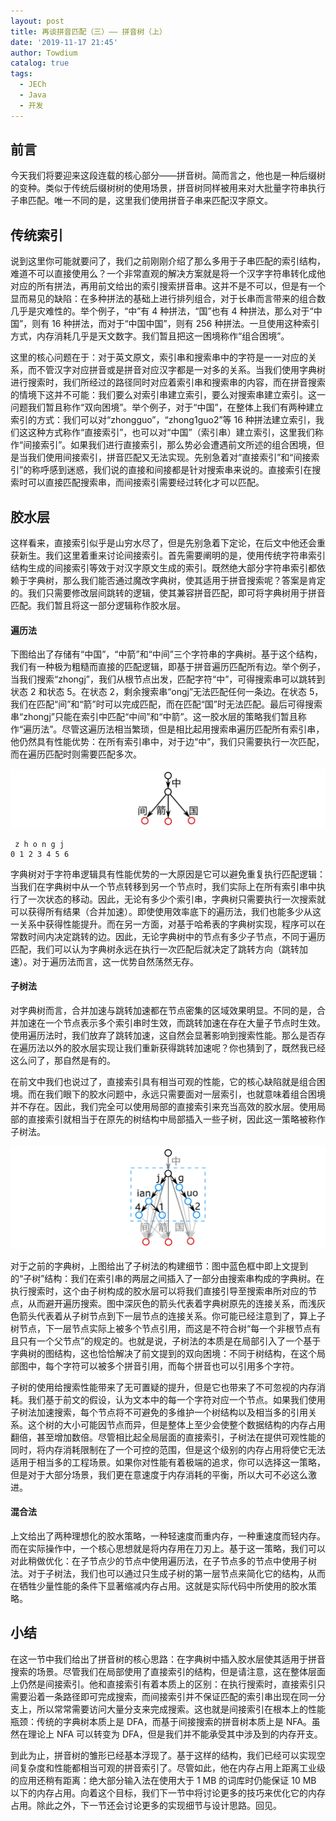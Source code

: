 ```yaml
---
layout: post
title: 再谈拼音匹配（三）—— 拼音树（上）
date: '2019-11-17 21:45'
author: Towdium
catalog: true
tags:
  - JECh
  - Java
  - 开发
---
```


## 前言

今天我们将要迎来这段连载的核心部分——拼音树。简而言之，他也是一种后缀树的变种。类似于传统后缀树树的使用场景，拼音树同样被用来对大批量字符串执行子串匹配。唯一不同的是，这里我们使用拼音子串来匹配汉字原文。

## 传统索引

说到这里你可能就要问了，我们之前刚刚介绍了那么多用于子串匹配的索引结构，难道不可以直接使用么？一个非常直观的解决方案就是将一个汉字字符串转化成他对应的所有拼法，再用前文给出的索引搜索拼音串。这并不是不可以，但是有一个显而易见的缺陷：在多种拼法的基础上进行排列组合，对于长串而言带来的组合数几乎是灾难性的。举个例子，“中”有 4 种拼法，“国”也有 4 种拼法，那么对于“中国”，则有 16 种拼法，而对于“中国中国”，则有 256 种拼法。一旦使用这种索引方式，内存消耗几乎是天文数字。我们暂且把这一困境称作“组合困境”。

这里的核心问题在于：对于英文原文，索引串和搜索串中的字符是一一对应的关系，而不管汉字对应拼音或是拼音对应汉字都是一对多的关系。当我们使用字典树进行搜索时，我们所经过的路径同时对应着索引串和搜索串的内容，而在拼音搜索的情境下这并不可能：我们要么对索引串建立索引，要么对搜索串建立索引。这一问题我们暂且称作“双向困境”。举个例子，对于“中国”，在整体上我们有两种建立索引的方式：我们可以对“zhongguo”，“zhong1guo2”等 16 种拼法建立索引，我们这这种方式称作“直接索引”，也可以对“中国”（索引串）建立索引，这里我们称作“间接索引”。如果我们进行直接索引，那么势必会遭遇前文所述的组合困境，但是当我们使用间接索引，拼音匹配又无法实现。先别急着对“直接索引”和“间接索引”的称呼感到迷惑，我们说的直接和间接都是针对搜索串来说的。直接索引在搜索时可以直接匹配搜索串，而间接索引需要经过转化才可以匹配。

## 胶水层

这样看来，直接索引似乎是山穷水尽了，但是先别急着下定论，在后文中他还会重获新生。我们这里着重来讨论间接索引。首先需要阐明的是，使用传统字符串索引结构生成的间接索引等效于对汉字原文生成的索引。既然绝大部分字符串索引都依赖于字典树，那么我们能否通过魔改字典树，使其适用于拼音搜索呢？答案是肯定的。我们只需要修改层间跳转的逻辑，使其兼容拼音匹配，即可将字典树用于拼音匹配。我们暂且将这一部分逻辑称作胶水层。

#### 遍历法

下图给出了存储有“中国”，“中箭”和“中间”三个字符串的字典树。基于这个结构，我们有一种极为粗糙而直接的匹配逻辑，即基于拼音遍历匹配所有边。举个例子，当我们搜索“zhongj”，我们从根节点出发，匹配字符“中”，可得搜索串可以跳转到状态 2 和状态 5。在状态 2，剩余搜索串“ongj”无法匹配任何一条边。在状态 5，我们在匹配“间”和“箭”时可以完成匹配，而在匹配“国”时无法匹配。最后可得搜索串“zhongj”只能在索引中匹配“中间”和“中箭”。这一胶水层的策略我们暂且称作“遍历法”。尽管这遍历法相当繁琐，但是相比起用搜索串遍历匹配所有索引串，他仍然具有性能优势：在所有索引串中，对于边“中”，我们只需要执行一次匹配，而在遍历匹配时则需要匹配多次。

![traverse][1]

```
 z h o n g j
0 1 2 3 4 5 6
```

字典树对于字符串逻辑具有性能优势的一大原因是它可以避免重复执行匹配逻辑：当我们在字典树中从一个节点转移到另一个节点时，我们实际上在所有索引串中执行了一次状态的移动。因此，无论有多少个索引串，字典树只需要执行一次搜索就可以获得所有结果（合并加速）。即使使用效率底下的遍历法，我们也能多少从这一关系中获得性能提升。而在另一方面，对基于哈希表的字典树实现，程序可以在常数时间内决定跳转的边。因此，无论字典树中的节点有多少子节点，不同于遍历匹配，我们可以认为字典树永远在执行一次匹配后就决定了跳转方向（跳转加速）。对于遍历法而言，这一优势自然荡然无存。

#### 子树法

对字典树而言，合并加速与跳转加速都在节点密集的区域效果明显。不同的是，合并加速在一个节点表示多个索引串时生效，而跳转加速在存在大量子节点时生效。使用遍历法时，我们放弃了跳转加速，这自然会显著影响到搜索性能。那么是否存在遍历法以外的胶水层实现让我们重新获得跳转加速呢？你也猜到了，既然我已经这么问了，那自然是有的。

在前文中我们也说过了，直接索引具有相当可观的性能，它的核心缺陷就是组合困境。而在我们眼下的胶水问题中，永远只需要面对一层索引，也就意味着组合困境并不存在。因此，我们完全可以使用局部的直接索引来充当高效的胶水层。使用局部的直接索引就相当于在原先的树结构中局部插入一些子树，因此这一策略被称作子树法。

![sub][2]

对于之前的字典树，上图给出了子树法的构建细节：图中蓝色框中即上文提到的“子树”结构：我们在索引串的两层之间插入了一部分由搜索串构成的字典树。在执行搜索时，这个由子树构成的胶水层可以将我们直接引导至搜索串所对应的节点，从而避开遍历搜索。图中深灰色的箭头代表着字典树原先的连接关系，而浅灰色箭头代表着从子树节点到下一层节点的连接关系。你可能已经注意到了，算上子树节点，下一层节点实际上被多个节点引用，而这是不符合树“每一个非根节点有且只有一个父节点”的规定的。也就是说，子树法的本质是在局部引入了一个基于字典树的图结构，这也恰恰解决了前文提到的双向困境：不同于树结构，在这个局部图中，每个字符可以被多个拼音引用，而每个拼音也可以引用多个字符。

子树的使用给搜索性能带来了无可置疑的提升，但是它也带来了不可忽视的内存消耗。我们基于前文的假设，认为文本中的每一个字符对应一个节点。如果我们使用子树法加速搜索，每个节点将不可避免的多维护一个树结构以及相当多的引用关系。这个树的大小可能因节点而异，但是整体上至少会使整个数据结构的内存占用翻倍，甚至增加数倍。尽管相比起全局层面的直接索引，子树法在提供可观性能的同时，将内存消耗限制在了一个可控的范围，但是这个级别的内存占用将使它无法适用于相当多的工程场景。如果你对性能有着极端的追求，你可以选择这一策略，但是对于大部分场景，我们更在意速度于内存消耗的平衡，所以大可不必这么激进。

#### 混合法

上文给出了两种理想化的胶水策略，一种轻速度而重内存，一种重速度而轻内存。而在实际操作中，一个核心思想就是将内存用在刀刃上。基于这一策略，我们可以对此稍做优化：在子节点少的节点中使用遍历法，在子节点多的节点中使用子树法。对于子树法，我们也可以通过只生成子树的第一层节点来简化它的结构，从而在牺牲少量性能的条件下显著缩减内存占用。这就是实际代码中所使用的胶水策略。

## 小结

在这一节中我们给出了拼音树的核心思路：在字典树中插入胶水层使其适用于拼音搜索的场景。尽管我们在局部使用了直接索引的结构，但是请注意，这在整体层面上仍然是间接索引。他和直接索引有着本质上的区别：在执行搜索时，直接索引只需要沿着一条路径即可完成搜索，而间接索引并不保证匹配的索引串出现在同一分支上，所以常常需要访问大量分支来完成搜索。这也就是间接索引在根本上的性能瓶颈：传统的字典树本质上是 DFA，而基于间接搜索的拼音树本质上是 NFA。虽然在理论上 NFA 可以转变为 DFA，但是我们并不能承受其中涉及到的内存开支。

到此为止，拼音树的雏形已经基本浮现了。基于这样的结构，我们已经可以实现空间复杂度和性能都相当可观的拼音索引了。尽管如此，他在内存占用上距离工业级的应用还稍有距离：绝大部分输入法在使用大于 1 MB 的词库时仍能保证 10 MB 以下的内存占用。向着这个目标，我们下一节中将讨论更多的技巧来优化它的内存占用。除此之外，下一节还会讨论更多的实现细节与设计思路。回见。


[1]: /img/posts/2019/pinyin-search-again-3_1.png
[2]: /img/posts/2019/pinyin-search-again-3_2.png
